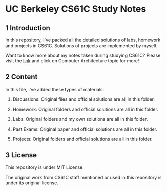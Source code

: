# UC Berkeley CS61C Study Notes

## 1 Introduction

In this repository, I've packed all the detailed solutions of labs, homework and projects in CS61C.  Solutions of projects are implemented by myself.

Want to know more about my notes taken during studying CS61C? Please visit the [link](https://csstudy.pages.dev/) and click on Computer Architecture topic for more!

## 2 Content

In this file, I've added these types of materials:

1. Discussions: Original files and official solutions are all in this folder.

2. Homework: Original folders and official solutions are all in this folder.

3. Labs: Original folders and my own solutions are all in this folder.

4. Past Exams: Original paper and official solutions are all in this folder.

5. Projects: Original folders and official solutions are all in this folder.

## 3 License

This repository is under MIT License.

The original work from CS61C staff mentioned or used in this repository is under its original license.
